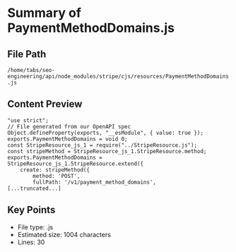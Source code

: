 # Summary of PaymentMethodDomains.js
  
## File Path
`/home/tabs/seo-engineering/api/node_modules/stripe/cjs/resources/PaymentMethodDomains.js`

## Content Preview
```
"use strict";
// File generated from our OpenAPI spec
Object.defineProperty(exports, "__esModule", { value: true });
exports.PaymentMethodDomains = void 0;
const StripeResource_js_1 = require("../StripeResource.js");
const stripeMethod = StripeResource_js_1.StripeResource.method;
exports.PaymentMethodDomains = StripeResource_js_1.StripeResource.extend({
    create: stripeMethod({
        method: 'POST',
        fullPath: '/v1/payment_method_domains',
[...truncated...]
```

## Key Points
- File type: .js
- Estimated size: 1004 characters
- Lines: 30
